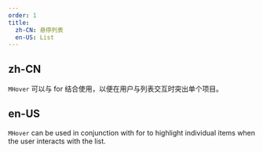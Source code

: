 ```yaml
---
order: 1
title:
  zh-CN: 悬停列表
  en-US: List
---
```


## zh-CN

`MHover` 可以与 for 结合使用，以便在用户与列表交互时突出单个项目。

## en-US

`MHover` can be used in conjunction with for to highlight individual items when the user interacts with the list.
